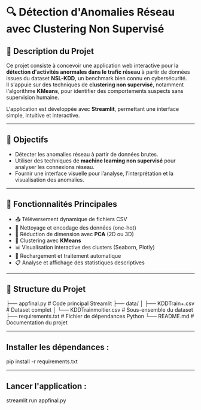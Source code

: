 # 🔍 Détection d'Anomalies Réseau avec Clustering Non Supervisé

## 📘 Description du Projet

Ce projet consiste à concevoir une application web interactive pour la **détection d'activités anormales dans le trafic réseau** à partir de données issues du dataset **NSL-KDD**, un benchmark bien connu en cybersécurité.  
Il s'appuie sur des techniques de **clustering non supervisé**, notamment l'algorithme **KMeans**, pour identifier des comportements suspects sans supervision humaine.

L'application est développée avec **Streamlit**, permettant une interface simple, intuitive et interactive.

---

## 🧠 Objectifs

- Détecter les anomalies réseau à partir de données brutes.
- Utiliser des techniques de **machine learning non supervisé** pour analyser les connexions réseau.
- Fournir une interface visuelle pour l’analyse, l’interprétation et la visualisation des anomalies.

---

## 🎯 Fonctionnalités Principales

- 📤 Téléversement dynamique de fichiers CSV
- 🔧 Nettoyage et encodage des données (one-hot)
- 🔽 Réduction de dimension avec **PCA** (2D ou 3D)
- 🤖 Clustering avec **KMeans**
- 📊 Visualisation interactive des clusters (Seaborn, Plotly)
- 🔁 Rechargement et traitement automatique
- 📋 Analyse et affichage des statistiques descriptives

---
## 📂 Structure du Projet


├── appfinal.py # Code principal Streamlit
├── data/
│ ├── KDDTrain+.csv # Dataset complet
│ └── KDDTrainmoitier.csv # Sous-ensemble du dataset
├── requirements.txt # Fichier de dépendances Python
└── README.md # Documentation du projet

---

## Installer les dépendances :

pip install -r requirements.txt


---

## Lancer l'application :

streamlit run appfinal.py
